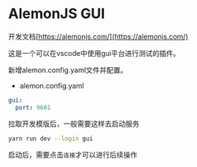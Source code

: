 # AlemonJS GUI

开发文档[https://alemonjs.com/](https://alemonjs.com/)

这是一个可以在vscode中使用gui平台进行测试的插件。

新增alemon.config.yaml文件并配置。

- alemon.config.yaml

```yaml
gui:
  port: 9601
```

拉取开发模版后，一般需要这样去启动服务

```sh
yarn run dev --login gui
```

启动后，需要点击`连接`才可以进行后续操作
